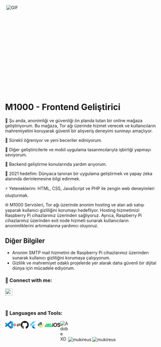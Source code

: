 <img align="right" alt="GIF" src="https://github.com/abhisheknaiidu/abhisheknaiidu/blob/master/code.gif?raw=true" width="500" height="320" />


# M1000 - Frontend Geliştirici

🔭 Şu anda, anonimliği ve güvenliği ön planda tutan bir online mağaza geliştiriyorum. Bu mağaza, Tor ağı üzerinde hizmet verecek ve kullanıcıların mahremiyetini koruyarak güvenli bir alışveriş deneyimi sunmayı amaçlıyor.

🌱 Sürekli öğreniyor ve yeni beceriler ediniyorum.

👯 Diğer geliştiricilerle ve mobil uygulama tasarımcılarıyla işbirliği yapmayı seviyorum.

🤔 Backend geliştirme konularında yardım arıyorum.

🥅 2021 hedefim: Dünyaca tanınan bir uygulama geliştirmek ve yapay zeka alanında derinlemesine bilgi edinmek.

⚡ Yeteneklerim: HTML, CSS, JavaScript ve PHP ile zengin web deneyimleri oluşturmak.

🌐 M1000 Servisleri, Tor ağı üzerinde anonim hosting ve alan adı satışı yaparak kullanıcı gizliliğini korumayı hedefliyor. Hosting hizmetimizi Raspberry Pi cihazlarımız üzerinden sağlıyoruz. Ayrıca, Raspberry Pi cihazlarımız üzerinden exit node hizmeti sunarak kullanıcıların anonimliklerini artırmalarına yardımcı oluyoruz.

## Diğer Bilgiler

- Anonim SMTP mail hizmetini de Raspberry Pi cihazlarımız üzerinden sunarak kullanıcı gizliliğini korumaya çalışıyorum.
- Gizlilik ve mahremiyet odaklı projelerde yer alarak daha güvenli bir dijital dünya için mücadele ediyorum.

### 📩 Connect with me:


[<img align="left" height="24" width="24" src="https://cdn.jsdelivr.net/npm/simple-icons@v4/icons/gmail.svg" />][gmail]


<br />


[gmail]: mailto:estiwenxd@proton.me
<br />

### 🔧 Languages and Tools:

[<img align="left" alt="Visual Studio Code" width="26px" src="https://raw.githubusercontent.com/github/explore/80688e429a7d4ef2fca1e82350fe8e3517d3494d/topics/visual-studio-code/visual-studio-code.png" />][vsCode]
[<img align="left" alt="Git" width="26px" src="https://raw.githubusercontent.com/github/explore/80688e429a7d4ef2fca1e82350fe8e3517d3494d/topics/git/git.png" />][git]
[<img align="left" alt="GitHub" width="26px" src="https://raw.githubusercontent.com/github/explore/78df643247d429f6cc873026c0622819ad797942/topics/github/github.png" />][github]
[<img align="left" alt="Flutter" width="26px" src="https://raw.githubusercontent.com/github/explore/cebd63002168a05a6a642f309227eefeccd92950/topics/flutter/flutter.png" />][flutter]
[<img align="left" alt="Python" width="26px" src="https://raw.githubusercontent.com/github/explore/cebd63002168a05a6a642f309227eefeccd92950/topics/python/python.png" />][python]
[<img align="left" alt="Android" width="26px" src="https://raw.githubusercontent.com/github/explore/80688e429a7d4ef2fca1e82350fe8e3517d3494d/topics/android/android.png" />][android]
[<img align="left" alt="Ios" width="26px" src="https://raw.githubusercontent.com/github/explore/cebd63002168a05a6a642f309227eefeccd92950/topics/ios/ios.png" />][ios]
[<img align="left" alt="Adobe XD" width="26px" src="https://upload.wikimedia.org/wikipedia/commons/thumb/c/c2/Adobe_XD_CC_icon.svg/1200px-Adobe_XD_CC_icon.svg.png" />][xd]

<br />

[flutter]: https://flutter.dev/
[vsCode]: https://code.visualstudio.com/
[git]: https://git-scm.com/
[android]: https://www.android.com/
[github]: https://github.com/m1000services
[python]: https://www.python.org/
[ios]: https://www.apple.com/ios/ios-14/
[xd]: https://www.adobe.com/products/xd.html

<br />
<br />
<img height="180em" align="center" src="https://github-readme-stats.vercel.app/api?username=m1000services&show_icons=true&locale=en&theme=algolia&include_all_commits=true&count_private=true" alt="mukireus"/>
  <img height="180em" align="center" src="https://github-readme-stats.vercel.app/api/top-langs?username=m1000services&show_icons=true&locale=en&layout=compact&langs_count=8&theme=algolia" alt="mukireus"/>
